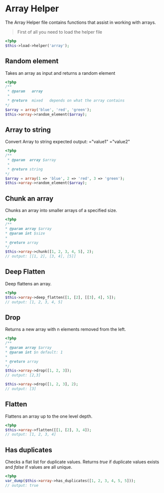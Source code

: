 # Array Helper

The Array Helper file contains functions that assist in working with arrays.

> First of all you need to load the helper file

```php
<?php
$this->load->helper('array');
```

## Random element

Takes an array as input and returns a random element

```php
<?php
/**
 * @param	array
 *
 * @return	mixed	depends on what the array contains
*/
$array = array('blue', 'red', 'green');
$this->array->random_element($array);
```

## Array to string

Convert Array to string expected output: <key1>="value1" <key2>="value2"

```php
<?php
/**
 * @param  array $array
 *
 * @return string
*/
$array = array(1 => 'blue', 2 => 'red', 3 => 'green');
$this->array->random_element($array);
```

## Chunk an array

Chunks an array into smaller arrays of a specified size.

```php
<?php
/**
* @param array $array
* @param int $size
*
* @return array
*/
$this->array->chunk([1, 2, 3, 4, 5], 2);
// output: [[1, 2], [3, 4], [5]]
```

## Deep Flatten

Deep flattens an array.

```php
<?php
$this->array->deep_flatten([1, [2], [[3], 4], 5]);
// output: [1, 2, 3, 4, 5]
```

## Drop

Returns a new array with n elements removed from the left.

```php
<?php
/**
* @param array $array
* @param int $n default: 1
*
* @return array
*/
$this->array->drop([1, 2, 3]);
// output: [2,3]

$this->array->drop([1, 2, 3], 2);
// output: [3]
```

## Flatten

Flattens an array up to the one level depth.

```php
<?php
$this->array->flatten([[1, [2], 3, 4]);
// output: [1, 2, 3, 4]
```

## Has duplicates

Checks a flat list for duplicate values. Returns *true* if duplicate values exists and *false* if values are all unique.

```php
<?php
var_dump($this->array->has_duplicates([1, 2, 3, 4, 5, 5]));
// output: true
```
